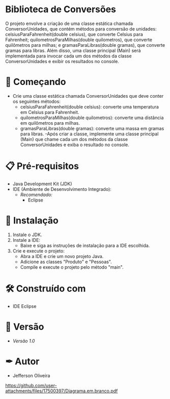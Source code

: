 # Biblioteca de Conversões

O projeto envolve a criação de uma classe estática chamada ConversorUnidades, que contém métodos para conversão de unidades: celsiusParaFahrenheit(double celsius), que converte Celsius para Fahrenheit; quilometrosParaMilhas(double quilometros), que converte quilômetros para milhas; e gramasParaLibras(double gramas), que converte gramas para libras. Além disso, uma classe principal (Main) será implementada para invocar cada um dos métodos da classe ConversorUnidades e exibir os resultados no console.

# 🚀 Começando

- Crie uma classe estática chamada ConversorUnidades que deve conter os seguintes métodos:
    - celsiusParaFahrenheit(double celsius): converte uma temperatura em Celsius para Fahrenheit.
    - quilometrosParaMilhas(double quilometros): converte uma distância em quilômetros para milhas.
    - gramasParaLibras(double gramas): converte uma massa em gramas para libras.
-Após criar a classe, implemente uma classe principal (Main) que chame cada um dos métodos da classe ConversorUnidades e exiba o resultado no console.

# 📋 Pré-requisitos

- Java Development Kit (JDK)
- IDE (Ambiente de Desenvolvimento Integrado):
  - *Recomendado:*
    - Eclipse

# 🔧 Instalação

1. Instale o JDK.
2. Instale a IDE:
   - Baixe e siga as instruções de instalação para a IDE escolhida.
3. Crie e execute o projeto:
   - Abra a IDE e crie um novo projeto Java.
   - Adicione as classes "Produto" e "Pessoas".
   - Compile e execute o projeto pelo método "main".

# 🛠 Construído com 

- IDE Eclipse

# 📌 Versão

- *Versão 1.0*

# ✒ Autor

- Jefferson Oliveira

https://github.com/user-attachments/files/17500397/Diagrama.em.branco.pdf
